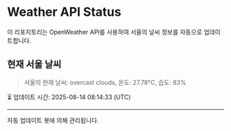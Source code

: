 
# Weather API Status

이 리포지토리는 OpenWeather API를 사용하여 서울의 날씨 정보를 자동으로 업데이트합니다.

## 현재 서울 날씨
> 서울의 현재 날씨: overcast clouds, 온도: 27.78°C, 습도: 83%

⏳ 업데이트 시간: 2025-08-14 08:14:33 (UTC)

---
자동 업데이트 봇에 의해 관리됩니다.
